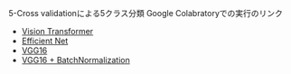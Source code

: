 5-Cross validationによる5クラス分類
Google Colabratoryでの実行のリンク
- [Vision Transformer](https://colab.research.google.com/drive/1QD0jCJzAmhxjy8a0Qw0g7zK5ER6HKixK?usp=sharing)
- [Efficient Net](https://colab.research.google.com/drive/1Wab_xJs_nkLIRgFE85XKouXEXjPrV2QU?usp=sharing)
- [VGG16](https://colab.research.google.com/drive/1xYCjTEHROCOenTYV5zCEtxoXMfuVhAZ1?usp=sharing)
- [VGG16 + BatchNormalization](https://colab.research.google.com/drive/1oc_v1gB1Ro4o5jiPP0Yf060tWgcphDL8?usp=sharing)
